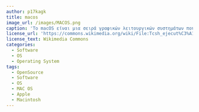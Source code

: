 ```yaml
---
author: p17kagk 
title: macos
image_url: /images/MACOS.png
caption: 'Το macOS είναι μια σειρά γραφικών λειτουργικών συστημάτων που αναπτύσσεται, προωθείται και πωλείται από την Apple Inc. και συμπεριλαμβάνεται σε κάθε καινούριο υπολογιστή Macintosh (Mac). Το Mac OS X είναι η εξέλιξη του αρχικού Mac OS το οποίο ήταν το αρχικό λειτουργικό σύστημα της Apple την περίοδο 1984-1999. Σε αντίθεση με το αρχικό Mac OS, το Mac OS X είναι ένα UNIX λειτουργικό σύστημα το οποίο άρχισε να αναπτύσσεται στην εταιρία NeXT από τα τέλη του 1980 και μέχρι την εξαγορά της από την Apple το 1997. '
license_url: 'https://commons.wikimedia.org/wiki/File:Tcsh_ejecut%C3%A1ndose_en_escritorio_Mac_OSX.png'
license_text: Wikimedia Commons
categories:
  - Software 
  - OS
  - Operating System
tags:
  - OpenSource
  - Software
  - OS
  - MAC OS
  - Apple
  - Macintosh
---
```


